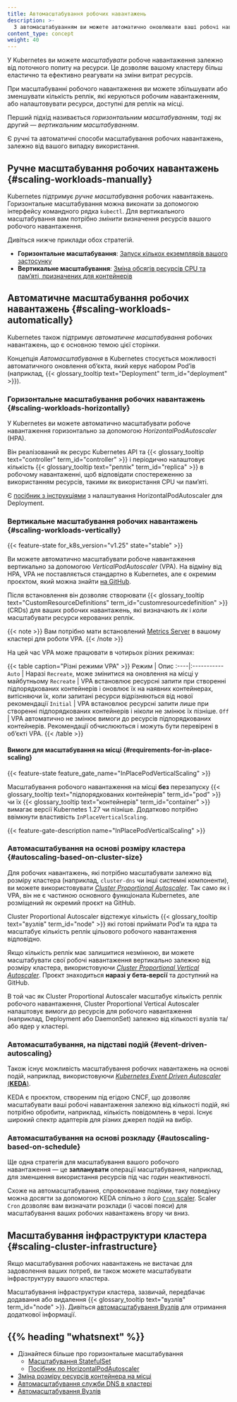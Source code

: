 ```yaml
---
title: Автомасштабування робочих навантажень
description: >-
  З автомасштабуванням ви можете автоматично оновлювати ваші робочі навантаження різними способами. Це дозволяє вашому кластеру еластичніше та ефективніше реагувати на зміни витрат ресурсів.
content_type: concept
weight: 40
---
```


<!-- overview -->

У Kubernetes ви можете _масштабувати_ робоче навантаження залежно від поточного попиту на ресурси. Це дозволяє вашому кластеру більш еластично та ефективно реагувати на зміни витрат ресурсів.

При масштабуванні робочого навантаження ви можете збільшувати або зменшувати кількість реплік, які керуються робочим навантаженням, або налаштовувати ресурси, доступні для реплік на місці.

Перший підхід називається _горизонтальним масштабуванням_, тоді як другий — _вертикальним масштабуванням_.

Є ручні та автоматичні способи масштабування робочих навантажень, залежно від вашого випадку використання.

<!-- body -->

## Ручне масштабування робочих навантажень {#scaling-workloads-manually}

Kubernetes підтримує _ручне масштабування_ робочих навантажень. Горизонтальне масштабування можна виконати за допомогою інтерфейсу командного рядка `kubectl`. Для вертикального масштабування вам потрібно _змінити_ визначення ресурсів вашого робочого навантаження.

Дивіться нижче приклади обох стратегій.

- **Горизонтальне масштабування**: [Запуск кількох екземплярів вашого застосунку](/docs/tutorials/kubernetes-basics/scale/scale-intro/)
- **Вертикальне масштабування**: [Зміна обсягів ресурсів CPU та памʼяті, призначених для контейнерів](/docs/tasks/configure-pod-container/resize-container-resources/)

## Автоматичне масштабування робочих навантажень {#scaling-workloads-automatically}

Kubernetes також підтримує _автоматичне масштабування_ робочих навантажень, що є основною темою цієї сторінки.

Концепція _Автомасштабування_ в Kubernetes стосується можливості автоматичного оновлення обʼєкта, який керує набором Podʼів (наприклад, {{< glossary_tooltip text="Deployment" term_id="deployment" >}}).

### Горизонтальне масштабування робочих навантажень {#scaling-workloads-horizontally}

У Kubernetes ви можете автоматично масштабувати робоче навантаження горизонтально за допомогою _HorizontalPodAutoscaler_ (HPA).

Він реалізований як ресурс Kubernetes API та {{< glossary_tooltip text="controller" term_id="controller" >}} і періодично налаштовує кількість {{< glossary_tooltip text="реплік" term_id="replica" >}} в робочому навантаженні, щоб відповідати спостереженню за використанням ресурсів, такими як використання CPU чи памʼяті.

Є [посібник з інструкціями](/docs/tasks/run-application/horizontal-pod-autoscale-walkthrough) з налаштування HorizontalPodAutoscaler для Deployment.

### Вертикальне масштабування робочих навантажень {#scaling-workloads-vertically}

{{< feature-state for_k8s_version="v1.25" state="stable" >}}

Ви можете автоматично масштабувати робоче навантаження вертикально за допомогою _VerticalPodAutoscaler_ (VPA). На відміну від HPA, VPA не поставляється стандартно в Kubernetes, але є окремим проєктом, який можна знайти [на GitHub](https://github.com/kubernetes/autoscaler/tree/9f87b78df0f1d6e142234bb32e8acbd71295585a/vertical-pod-autoscaler).

Після встановлення він дозволяє створювати {{< glossary_tooltip text="CustomResourceDefinitions" term_id="customresourcedefinition" >}} (CRDs) для ваших робочих навантажень, які визначають _як_ і _коли_ масштабувати ресурси керованих реплік.

{{< note >}}
Вам потрібно мати встановлений [Metrics Server](https://github.com/kubernetes-sigs/metrics-server) в вашому кластері для роботи VPA.
{{< /note >}}

На цей час VPA може працювати в чотирьох різних режимах:

{{< table caption="Різні режими VPA" >}}
Режим | Опис
:----|:-----------
`Auto` | Наразі `Recreate`, може змінитися на оновлення на місці у майбутньому
`Recreate` | VPA встановлює ресурсні запити при створенні підпорядкованих контейнерів і оновлює їх на наявних контейнерах, витісняючи їх, коли запитані ресурси відрізняються від нової рекомендації
`Initial` | VPA встановлює ресурсні запити лише при створенні підпорядкованих контейнерів і ніколи не змінює їх пізніше.
`Off` | VPA автоматично не змінює вимоги до ресурсів підпорядкованих контейнерів. Рекомендації обчислюються і можуть бути перевірені в обʼєкті VPA.
{{< /table >}}

#### Вимоги для масштабування на місці {#requirements-for-in-place-scaling}

{{< feature-state feature_gate_name="InPlacePodVerticalScaling" >}}

Масштабування робочого навантаження на місці **без** перезапуску {{< glossary_tooltip text="підпорядкованих контейнерів" term_id="pod" >}} чи їх {{< glossary_tooltip text="контейнерів" term_id="container" >}} вимагає версії Kubernetes 1.27 чи пізніше. Додатково потрібно ввімкнути властивість `InPlaceVerticalScaling`.

{{< feature-gate-description name="InPlacePodVerticalScaling" >}}

### Автомасштабування на основі розміру кластера {#autoscaling-based-on-cluster-size}

Для робочих навантажень, які потрібно масштабувати залежно від розміру кластера (наприклад, `cluster-dns` чи інші системні компоненти), ви можете використовувати [_Cluster Proportional Autoscaler_](https://github.com/kubernetes-sigs/cluster-proportional-autoscaler). Так само як і VPA, він не є частиною основного функціонала Kubernetes, але розміщений як окремий проєкт на GitHub.

Cluster Proportional Autoscaler відстежує кількість {{< glossary_tooltip text="вузлів" term_id="node" >}} які готові приймати Podʼи та ядра та масштабує кількість реплік цільового робочого навантаження відповідно.

Якщо кількість реплік має залишитися незмінною, ви можете масштабувати свої робочі навантаження вертикально залежно від розміру кластера, використовуючи [_Cluster Proportional Vertical Autoscaler_](https://github.com/kubernetes-sigs/cluster-proportional-vertical-autoscaler). Проєкт знаходиться **наразі у бета-версії** та доступний на GitHub.

В той час як Cluster Proportional Autoscaler масштабує кількість реплік робочого навантаження, Cluster Proportional Vertical Autoscaler налаштовує вимоги до ресурсів для робочого навантаження (наприклад, Deployment або DaemonSet) залежно від кількості вузлів та/або ядер у кластері.

### Автомасштабування, на підставі подій {#event-driven-autoscaling}

Також існує можливість масштабування робочих навантажень на основі подій, наприклад, використовуючи [_Kubernetes Event Driven Autoscaler_ (**KEDA**)](https://keda.sh/).

KEDA є проєктом, створеним під егідою CNCF, що дозволяє масштабувати ваші робочі навантаження залежно від кількості подій, які потрібно обробити, наприклад, кількість повідомлень в черзі. Існує широкий спектр адаптерів для різних джерел подій на вибір.

### Автомасштабування на основі розкладу {#autoscaling-based-on-schedule}

Ще одна стратегія для масштабування вашого робочого навантаження — це **запланувати** операції масштабування, наприклад, для зменшення використання ресурсів під час годин неактивності.

Схоже на автомасштабування, спровоковане подіями, таку поведінку можна досягти за допомогою KEDA спільно з його [`Cron` scaler](https://keda.sh/docs/latest/scalers/cron/). Scaler `Cron` дозволяє вам визначати розклади (і часові пояси) для масштабування ваших робочих навантажень вгору чи вниз.

## Масштабування інфраструктури кластера {#scaling-cluster-infrastructure}

Якщо масштабування робочих навантажень не вистачає для задоволення ваших потреб, ви також можете масштабувати інфраструктуру вашого кластера.

Масштабування інфраструктури кластера, зазвичай, передбачає додавання або видалення {{< glossary_tooltip text="вузлів" term_id="node" >}}. Дивіться [автомасштабування Вузлів](/docs/concepts/cluster-administration/node-autoscaling/) для отримання додаткової інформації.

## {{% heading "whatsnext" %}}

- Дізнайтеся більше про горизонтальне масштабування
  - [Масштабування StatefulSet](/docs/tasks/run-application/scale-stateful-set/)
  - [Посібник по HorizontalPodAutoscaler](/docs/tasks/run-application/horizontal-pod-autoscale-walkthrough/)
- [Зміна розміру ресурсів контейнера на місці](/docs/tasks/configure-pod-container/resize-container-resources/)
- [Автомасштабування служби DNS в кластері](/docs/tasks/administer-cluster/dns-horizontal-autoscaling/)
- [Автомасштабування Вузлів](/docs/concepts/cluster-administration/node-autoscaling/)
